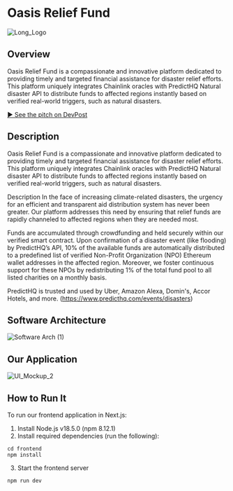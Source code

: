 # Oasis Relief Fund

![Long_Logo](https://github.com/lakhwani/oasis/assets/68998300/69461af9-1303-4419-a94c-b4fbc21332eb)

## Overview

Oasis Relief Fund is a compassionate and innovative platform dedicated to providing timely and targeted financial assistance for disaster relief efforts. This platform uniquely integrates Chainlink oracles with PredictHQ Natural disaster API to distribute funds to affected regions instantly based on verified real-world triggers, such as natural disasters.  

[▶️ See the pitch on DevPost](https://devpost.com/software/oasis-fund-relief)

## Description

Oasis Relief Fund is a compassionate and innovative platform dedicated to providing timely and targeted financial assistance for disaster relief efforts. This platform uniquely integrates Chainlink oracles with PredictHQ Natural disaster API to distribute funds to affected regions instantly based on verified real-world triggers, such as natural disasters.

Description
In the face of increasing climate-related disasters, the urgency for an efficient and transparent aid distribution system has never been greater. Our platform addresses this need by ensuring that relief funds are rapidly channeled to affected regions when they are needed most.

Funds are accumulated through crowdfunding and held securely within our verified smart contract. Upon confirmation of a disaster event (like flooding) by PredictHQ’s API, 10% of the available funds are automatically distributed to a predefined list of verified Non-Profit Organization (NPO) Ethereum wallet addresses in the affected region. Moreover, we foster continuous support for these NPOs by redistributing 1% of the total fund pool to all listed charities on a monthly basis.

PredictHQ is trusted and used by Uber, Amazon Alexa, Domin's, Accor Hotels, and more. (https://www.predicthq.com/events/disasters)

## Software Architecture

![Software Arch (1)](https://github.com/lakhwani/oasis/assets/68998300/9d5cc7f6-4c92-43fd-92ec-02e232967fc4)

## Our Application

![UI_Mockup_2](https://github.com/lakhwani/oasis/assets/68998300/65634fea-ad2d-4393-ac55-d6747a9e0f22)

## How to Run It

To run our frontend application in Next.js:

1. Install Node.js v18.5.0 (npm 8.12.1)
2. Install required dependencies (run the following):

```
cd frontend
npm install
```

3. Start the frontend server

```
npm run dev
```

